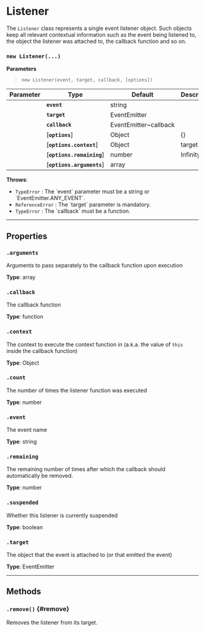 
# Listener

The `Listener` class represents a single event listener object. Such objects keep all relevant
contextual information such as the event being listened to, the object the listener was attached
to, the callback function and so on.




### `new Listener(...)`


  **Parameters**

  > `new Listener(event, target, callback, [options])`

  | Parameter    | Type      | Default      | Description  |
  | ------------ | ------------ | ------------ | ------------ |
    |**`event`** |string||The event being listened to|
    |**`target`** |EventEmitter||The `EventEmitter` object that the listener is attached to|
    |**`callback`** |EventEmitter~callback||The function to call when the listener is triggered|
    |[**`options`**] |Object|{}||
    |[**`options.context`**] |Object|target|The context to invoke the listener in (a.k.a. the value of `this` inside the callback function).|
    |[**`options.remaining`**] |number|Infinity|The remaining number of times after which the callback should automatically be removed.|
    |[**`options.arguments`**] |array||An array of arguments that will be passed separately to the callback function upon execution. The array is stored in the `arguments` property and can be retrieved or modified as desired.|


**Throws**:
* `TypeError` : The &#x60;event&#x60; parameter must be a string or &#x60;EventEmitter.ANY_EVENT&#x60;.
* `ReferenceError` : The &#x60;target&#x60; parameter is mandatory.
* `TypeError` : The &#x60;callback&#x60; must be a function.

***

## Properties

### `.arguments`


Arguments to pass separately to the callback function upon execution

**Type**: array<br />


### `.callback`


The callback function

**Type**: function<br />


### `.context`


The context to execute the context function in (a.k.a. the value of `this` inside the
callback function)

**Type**: Object<br />


### `.count`


The number of times the listener function was executed

**Type**: number<br />


### `.event`


The event name

**Type**: string<br />


### `.remaining`


The remaining number of times after which the callback should automatically be removed.

**Type**: number<br />


### `.suspended`


Whether this listener is currently suspended

**Type**: boolean<br />


### `.target`


The object that the event is attached to (or that emitted the event)

**Type**: EventEmitter<br />



***

## Methods


### `.remove()` {#remove}


Removes the listener from its target.






